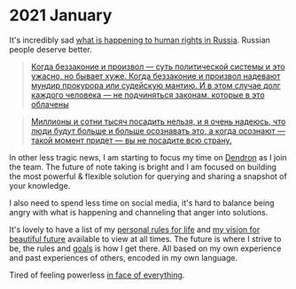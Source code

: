 # 2021 January

It's incredibly sad [what is happening to human rights in Russia](https://twitter.com/adagamov/status/1356519608111542277). Russian people deserve better.

> [Когда беззаконие и произвол — суть политической системы и это ужасно, но бывает хуже. Когда беззаконие и произвол надевают мундир прокурора или судейскую мантию. И в этом случае долг каждого человека — не подчиняться законам, которые в это облачены](https://twitter.com/StalinGulag/status/1356595455120076804)

> [Миллионы и сотни тысяч посадить нельзя, и я очень надеюсь, что люди будут больше и больше осознавать это, а когда осознают — такой момент придет — вы не посадите всю страну.](https://twitter.com/StalinGulag/status/1356596878624886785)

In other less tragic news, I am starting to focus my time on [Dendron](https://dendron.so) as I join the team. The future of note taking is bright and I am focused on building the most powerful & flexible solution for querying and sharing a snapshot of your knowledge.

I also need to spend less time on social media, it's hard to balance being angry with what is happening and channeling that anger into solutions.

It's lovely to have a list of my [personal rules for life](../../focusing/rules.md) and [my vision for beautiful future](../../future/index.md) available to view at all times. The future is where I strive to be, the rules and [goals](../../focusing/goals.md) is how I get there. All based on my own experience and past experiences of others, encoded in my own language.

Tired of feeling powerless [in face of everything](https://twitter.com/pevchikh/status/1356701669271105537).
